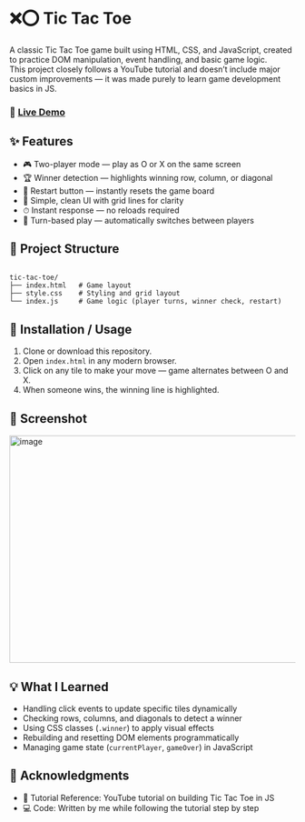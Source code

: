 # ❌⭕ Tic Tac Toe

A classic Tic Tac Toe game built using HTML, CSS, and JavaScript, created to practice DOM manipulation, event handling, and basic game logic.  
This project closely follows a YouTube tutorial and doesn’t include major custom improvements — it was made purely to learn game development basics in JS.
### 🔗 [Live Demo](https://tic-tac-toe-egea.onrender.com)

## ✨ Features

- 🎮 Two-player mode — play as O or X on the same screen  
- 🏆 Winner detection — highlights winning row, column, or diagonal  
- 🔄 Restart button — instantly resets the game board  
- 🎨 Simple, clean UI with grid lines for clarity  
- ⏱ Instant response — no reloads required  
- 📜 Turn-based play — automatically switches between players  

## 📂 Project Structure

```

tic-tac-toe/
├── index.html   # Game layout
├── style.css    # Styling and grid layout
└── index.js     # Game logic (player turns, winner check, restart)

```

## 🚀 Installation / Usage

1. Clone or download this repository.  
2. Open `index.html` in any modern browser.  
3. Click on any tile to make your move — game alternates between O and X.  
4. When someone wins, the winning line is highlighted. 

## 📸 Screenshot
<img width="800" height="400" alt="image" src="https://github.com/user-attachments/assets/6710d10f-a033-4e39-9777-b35891a717bf" />

## 💡 What I Learned

- Handling click events to update specific tiles dynamically  
- Checking rows, columns, and diagonals to detect a winner  
- Using CSS classes (`.winner`) to apply visual effects  
- Rebuilding and resetting DOM elements programmatically  
- Managing game state (`currentPlayer`, `gameOver`) in JavaScript  

## 🙌 Acknowledgments

- 🎥 Tutorial Reference: YouTube tutorial on building Tic Tac Toe in JS  
- 💻 Code: Written by me while following the tutorial step by step  
